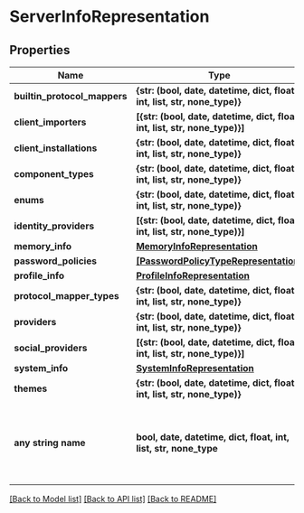 # ServerInfoRepresentation


## Properties
Name | Type | Description | Notes
------------ | ------------- | ------------- | -------------
**builtin_protocol_mappers** | **{str: (bool, date, datetime, dict, float, int, list, str, none_type)}** |  | [optional] 
**client_importers** | **[{str: (bool, date, datetime, dict, float, int, list, str, none_type)}]** |  | [optional] 
**client_installations** | **{str: (bool, date, datetime, dict, float, int, list, str, none_type)}** |  | [optional] 
**component_types** | **{str: (bool, date, datetime, dict, float, int, list, str, none_type)}** |  | [optional] 
**enums** | **{str: (bool, date, datetime, dict, float, int, list, str, none_type)}** |  | [optional] 
**identity_providers** | **[{str: (bool, date, datetime, dict, float, int, list, str, none_type)}]** |  | [optional] 
**memory_info** | [**MemoryInfoRepresentation**](MemoryInfoRepresentation.md) |  | [optional] 
**password_policies** | [**[PasswordPolicyTypeRepresentation]**](PasswordPolicyTypeRepresentation.md) |  | [optional] 
**profile_info** | [**ProfileInfoRepresentation**](ProfileInfoRepresentation.md) |  | [optional] 
**protocol_mapper_types** | **{str: (bool, date, datetime, dict, float, int, list, str, none_type)}** |  | [optional] 
**providers** | **{str: (bool, date, datetime, dict, float, int, list, str, none_type)}** |  | [optional] 
**social_providers** | **[{str: (bool, date, datetime, dict, float, int, list, str, none_type)}]** |  | [optional] 
**system_info** | [**SystemInfoRepresentation**](SystemInfoRepresentation.md) |  | [optional] 
**themes** | **{str: (bool, date, datetime, dict, float, int, list, str, none_type)}** |  | [optional] 
**any string name** | **bool, date, datetime, dict, float, int, list, str, none_type** | any string name can be used but the value must be the correct type | [optional]

[[Back to Model list]](../README.md#documentation-for-models) [[Back to API list]](../README.md#documentation-for-api-endpoints) [[Back to README]](../README.md)


